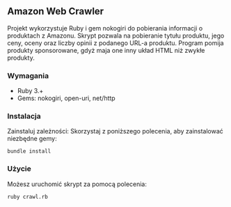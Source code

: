 ## Amazon Web Crawler

Projekt wykorzystuje Ruby i gem nokogiri do pobierania informacji o produktach z Amazonu. Skrypt pozwala na pobieranie tytułu produktu, jego ceny, oceny oraz liczby opinii z podanego URL-a produktu. Program pomija produkty sponsorowane, gdyż maja one inny układ HTML niż zwykłe produkty.

### Wymagania
- Ruby 3.+
- Gems: nokogiri, open-uri, net/http

### Instalacja

Zainstaluj zależności: Skorzystaj z poniższego polecenia, aby zainstalować niezbędne gemy:

`bundle install`

### Użycie
Możesz uruchomić skrypt za pomocą polecenia:

`ruby crawl.rb`


